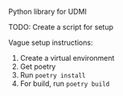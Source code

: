 Python library for UDMI


TODO: Create a script for setup

Vague setup instructions:
1. Create a virtual environment
2. Get poetry
3. Run `poetry install`
4. For build, run `poetry build`